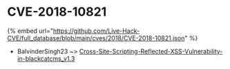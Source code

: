 # CVE-2018-10821
{% embed url="https://github.com/Live-Hack-CVE/full_database/blob/main/cves/2018/CVE-2018-10821.json" %}

* BalvinderSingh23 ~> [Cross-Site-Scripting-Reflected-XSS-Vulnerability-in-blackcatcms_v1.3](https://www.alice-snow.ru/2018/database/cve-2018-10821/cross-site-scripting-reflected-xss-vulnerability-in-blackcatcms_v1.3-balvindersingh23)